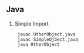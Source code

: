 <!-- Java -->
## Java ##

1. Simple Import

        javac OtherObject.java
        javac SimpleOjbect.java
        java OtherObject

